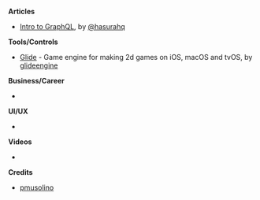 
**Articles**

* [Intro to GraphQL](https://learn.hasura.io/graphql/ios/introduction), by [@hasurahq](https://twitter.com/hasurahq)

**Tools/Controls**

* [Glide](https://github.com/cocoatoucher/Glide) - Game engine for making 2d games on iOS, macOS and tvOS, by [glideengine](https://twitter.com/glideengine)

**Business/Career**

* 

**UI/UX**

* 

**Videos**

* 

**Credits**

* [pmusolino](https://www.github.com/pmusolino)

